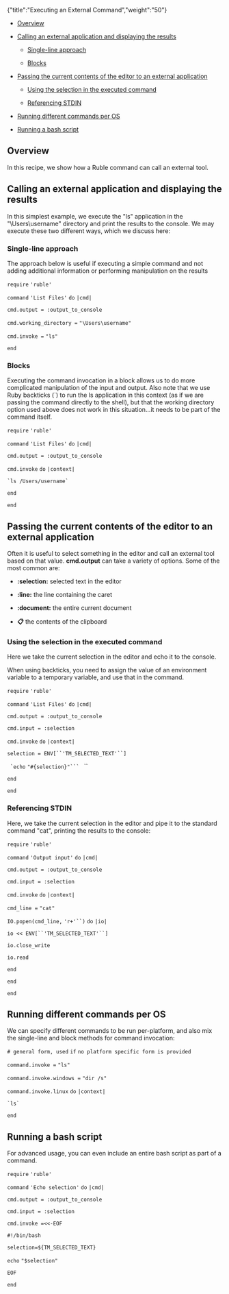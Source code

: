 {"title":"Executing an External Command","weight":"50"}

* [Overview](#Overview)

* [Calling an external application and displaying the results](#Callinganexternalapplicationanddisplayingtheresults)

  * [Single-line approach](#Single-lineapproach)

  * [Blocks](#Blocks)

* [Passing the current contents of the editor to an external application](#Passingthecurrentcontentsoftheeditortoanexternalapplication)

  * [Using the selection in the executed command](#Usingtheselectionintheexecutedcommand)

  * [Referencing STDIN](#ReferencingSTDIN)

* [Running different commands per OS](#RunningdifferentcommandsperOS)

* [Running a bash script](#Runningabashscript)


## Overview

In this recipe, we show how a Ruble command can call an external tool.

## Calling an external application and displaying the results

In this simplest example, we execute the "ls" application in the "\\Users\\username" directory and print the results to the console. We may execute these two different ways, which we discuss here:

### Single-line approach

The approach below is useful if executing a simple command and not adding additional information or performing manipulation on the results

`require` `'ruble'`

`command` `'List Files'`  `do` `|cmd|`

`cmd.output = :output_to_console`

`cmd.working_directory =` `"\Users\username"`

`cmd.invoke =` `"ls"`

`end`

### Blocks

Executing the command invocation in a block allows us to do more complicated manipulation of the input and output. Also note that we use Ruby backticks (\`) to run the ls application in this context (as if we are passing the command directly to the shell), but that the working directory option used above does not work in this situation...it needs to be part of the command itself.

`require` `'ruble'`

`command` `'List Files'`  `do` `|cmd|`

`cmd.output = :output_to_console`

`cmd.invoke` `do` `|context|`

`` `ls /Users/username` ``

`end`

`end`

## Passing the current contents of the editor to an external application

Often it is useful to select something in the editor and call an external tool based on that value. **cmd.output** can take a variety of options. Some of the most common are:

* **:selection:** selected text in the editor

* **:line:** the line containing the caret

* **:document:** the entire current document

* **:clipboard:** the contents of the clipboard


### Using the selection in the executed command

Here we take the current selection in the editor and echo it to the console.

When using backticks, you need to assign the value of an environment variable to a temporary variable, and use that in the command.

`require` `'ruble'`

`command` `'List Files'`  `do` `|cmd|`

`cmd.output = :output_to_console`

`cmd.input = :selection`

`cmd.invoke` `do` `|context|`

`selection = ENV[``'TM_SELECTED_TEXT'``]`

`` `echo`` `"#{selection}"``` ` ``

`end`

`end`

### Referencing STDIN

Here, we take the current selection in the editor and pipe it to the standard command "cat", printing the results to the console:

`require` `'ruble'`

`command` `'Output input'`  `do` `|cmd|`

`cmd.output = :output_to_console`

`cmd.input = :selection`

`cmd.invoke` `do` `|context|`

`cmd_line =` `"cat"`

`IO.popen(cmd_line,` `'r+'``)` `do` `|io|`

`io << ENV[``'TM_SELECTED_TEXT'``]`

`io.close_write`

`io.read`

`end`

`end`

`end`

## Running different commands per OS

We can specify different commands to be run per-platform, and also mix the single-line and block methods for command invocation:

`# general form, used` `if` `no platform specific form is provided`

`command.invoke =` `"ls"`

`command.invoke.windows =` `"dir /s"`

`command.invoke.linux` `do` `|context|`

`` `ls` ``

`end`

## Running a bash script

For advanced usage, you can even include an entire bash script as part of a command.

`require` `'ruble'`

`command` `'Echo selection'`  `do` `|cmd|`

`cmd.output = :output_to_console`

`cmd.input = :selection`

`cmd.invoke =<<-EOF`

`#!/bin/bash`

`selection=${TM_SELECTED_TEXT}`

`echo` `"$selection"`

`EOF`

`end`
